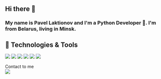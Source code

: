 ## Hi there 👋
### My name is Pavel Laktionov and I'm a Python Developer 🐍. I'm from Belarus, living in Minsk.

## 🔧 Technologies & Tools
![](https://img.shields.io/badge/Code-Python-informational?style=flat&logo=python&logoColor=white&color=yellow)
![](https://img.shields.io/badge/Shell-Bash-informational?style=flat&logo=gnu-bash&logoColor=white&color=black)
![](https://img.shields.io/badge/Tools-PostgreSQL-informational?style=flat&logo=postgresql&logoColor=white&color=blue)
![](https://img.shields.io/badge/Tools-Docker-informational?style=flat&logo=docker&logoColor=white&color=blue)
![](https://img.shields.io/badge/Framework-Django-informational?style=flat&logo=django&logoColor=white&color=green)
![](https://img.shields.io/badge/Framework-FastAPI-informational?style=flat&logo=fastapi&logoColor=white&color=green)


Contact to me <br>
<a href="https://t.me/dev_siemens" target="_blank"><img src="https://img.shields.io/badge/Telegram-%40dev__siemens-28a8ea"></a>

<!--
**LAKTIONOV01/LAKTIONOV01** is a ✨ _special_ ✨ repository because its `README.md` (this file) appears on your GitHub profile.

Here are some ideas to get you started:

- 🔭 I’m currently working on ...
- 🌱 I’m currently learning ...
- 👯 I’m looking to collaborate on ...
- 🤔 I’m looking for help with ...
- 💬 Ask me about ...
- 📫 How to reach me: ...
- 😄 Pronouns: ...
- ⚡ Fun fact: ...
-->
